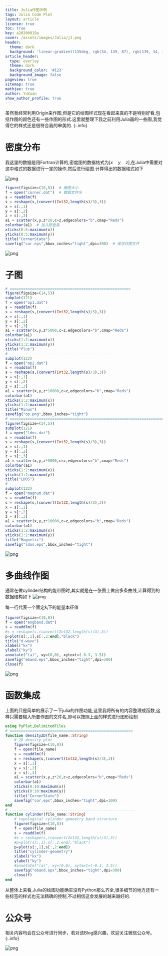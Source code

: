 ```yaml
---
title: Julia作图示例 
tags: Julia Code Plot
layout: article
license: true
toc: true
key: a20200919a
cover: /assets/images/Julia/j1.png
header:
  theme: dark
  background: 'linear-gradient(135deg, rgb(34, 139, 87), rgb(139, 34, 139))'
article_header:
  type: overlay
  theme: dark
  background_color: '#123'
  background_image: false
pageview: true
sitemap: true
mathjax: true
author: YuXuan
show_author_profile: true
---
```

虽然我经常利用Origin来作图,但是它的绘图样式现在看起来真的不是特别好看,包括作图的颜色还有一些作图的形式.这里就整理下我之前利用Julia画的一些图,我觉得它的样式还是很符合我的审美的.
{:.info}
<!--more-->
# 密度分布
我这里的数据是用Fortran计算的,密度图的数据格式为$[x \quad y\quad z]$,在Julia中需要对这中格式的数据进行一定的操作,然后进行绘图.计算得出的数据格式如下

![png](/assets/images/Julia/j1.png)

```julia
figure(figsize=(10,8))  # 画图大小
f = open("corner.dat")  # 数据文件名
s = readdlm(f)
s = reshape(s,(convert(Int32,length(s)/3),3))
x = s[:,1]
y = s[:,2]
z = s[:,3]
a1 = scatter(x,y,z*20,c=z,edgecolors="b",cmap="Reds")
colorbar(a1)  # 加入颜色条
xticks(0:5:maximum(x))
yticks(0:5:maximum(y))
title("CornerState")
savefig("cor.eps",bbox_inches="tight",dpi=300)  # 保存作图文件
```

![png](/assets/images/Julia/j2.png)

# 子图
```julia
# ======================================================
figure(figsize=(14,5))
subplot(121)
f = open("op1.dat")
s = readdlm(f)
s = reshape(s,(convert(Int32,length(s)/3),3))
x = s[:,1]
y = s[:,2]
z = s[:,3]
a1 = scatter(x,y,z*5000,c=z,edgecolors="b",cmap="Reds")
colorbar(a1)
xticks(1:2:maximum(x))
yticks(1:2:maximum(y))
title("Plus")
# ----------------------------------------------
subplot(122)
f = open("op2.dat")
s = readdlm(f)
s = reshape(s,(convert(Int32,length(s)/3),3))
x = s[:,1]
y = s[:,2]
z = s[:,3]
a1 = scatter(x,y,z*10000,c=z,edgecolors="b",cmap="Reds")
colorbar(a1)
xticks(1:2:maximum(x))
yticks(1:2:maximum(y))
title("Minus")
savefig("op.png",bbox_inches="tight")
# ==========================================================================================
figure(figsize=(14,5))
subplot(121)
f = open("ldos.dat")
s = readdlm(f)
s = reshape(s,(convert(Int32,length(s)/3),3))
x = s[:,1]
y = s[:,2]
z = s[:,3]
a1 = scatter(x,y,z*5000,c=z,edgecolors="b",cmap="Reds")
colorbar(a1)
xticks(1:2:maximum(x))
yticks(1:2:maximum(y))
title("LDOS")
# ----------------------------------------------
subplot(122)
f = open("magnum.dat")
s = readdlm(f)
s = reshape(s,(convert(Int32,length(s)/3),3))
x = s[:,1]
y = s[:,2]
z = s[:,3]
a1 = scatter(x,y,z*10000,c=z,edgecolors="b",cmap="Reds")
colorbar(a1)
xticks(1:2:maximum(x))
yticks(1:2:maximum(y))
title("Magnetic")
savefig("ldos.eps",bbox_inches="tight")
```

![png](/assets/images/Julia/j3.png)

# 多曲线作图
通常在做cylinder结构的能带图时,其实就是在一张图上做出多条曲线,计算得到的数据结构如下
![png](/assets/images/Julia/j4.png)

每一行代表一个固定$k_i$下的能量本征值

```julia
figure(figsize=(10,8))
f = open("engband.dat")
s = readdlm(f)
#s = reshape(s,(convert(Int32,length(s)/3),3))
p=plot(s[:,1],s[:,2:end],"black")
title("d-wave")
xlabel("kx")
ylabel("ky")
annotate("(a)", xy=(0,0), xytext=(-0.3, 3.5))
savefig("eband.eps",bbox_inches="tight",dpi=300)
close(f)
```

![png](/assets/images/Julia/j5.png)

# 函数集成
上面的只是简单的展示了一下julia的作图功能,这里我将所有的内容整理成函数,这样只需要输入所要作图的文件名,即可以按照上面的样式进行图形绘制
```julia
using PyPlot,DelimitedFiles
# =======================================================
function density2D(file_name::String)
    # 2D density plot
    figure(figsize=(10,8))
    f = open(file_name)
    s = readdlm(f)
    s = reshape(s,(convert(Int32,length(s)/3),3))
    x = s[:,1]
    y = s[:,2]
    z = s[:,3]
    a1 = scatter(x,y,z*20,c=z,edgecolors="b",cmap="Reds")
    colorbar(a1)
    xticks(0:10:maximum(x))
    yticks(0:10:maximum(y))
    title("CornerState")
    savefig("cor.eps",bbox_inches="tight",dpi=300)
end 
# --------------------------------------------------------
function cylinder(file_name::String)
    # topological cylinder gemoetry band structure
    figure(figsize=(10,8))
    f = open(file_name)
    s = readdlm(f)
    #s = reshape(s,(convert(Int32,length(s)/3),3))
    #p=plot(s[:,1],s[:,2:end],"black")
    p=plot(s[:,1],s[:,2:end])
    title("cylinder-geometry")
    xlabel("kx")
    ylabel("ky")
    #annotate("(a)", xy=(0,0), xytext=(-0.3, 3.5))
    savefig("eband.eps",bbox_inches="tight",dpi=300)
    close(f)
end 
```

从整体上来看,Julia的绘图功能确实没有Python那么齐全,很多细节的地方还有一些标签的样式也无法精确的控制,不过相信这会发展的越来越好的.

# 公众号
相关内容均会在公众号进行同步，若对该Blog感兴趣，欢迎关注微信公众号。
{:.info}

![png](/assets/images/qrcode.jpg)
